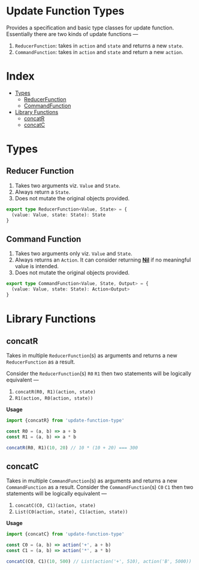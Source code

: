 # Update Function Types

Provides a specification and basic type classes for update function.
Essentially there are two kinds of update functions —

1.  `ReducerFunction`: takes in `action` and `state` and returns a new `state`.
2.  `CommandFunction`: takes in `action` and `state` and return a new `action`.

# Index

- [Types](#types)
  - [ReducerFunction](#reducer-function)
  - [CommandFunction](#command-function)
- [Library Functions](#library-functions)
  - [concatR](#concatr)
  - [concatC](#concatc)

# Types

## Reducer Function

1.  Takes two arguments viz. `Value` and `State`.
2.  Always return a `State`.
3.  Does not mutate the original objects provided.

```ts
export type ReducerFunction<Value, State> = {
  (value: Value, state: State): State
}
```

## Command Function

1.  Takes two arguments only viz. `Value` and `State`.
2.  Always returns an `Action`. It can consider returning **[Nil]** if no meaningful value is intended.
3.  Does not mutate the original objects provided.

```ts
export type CommandFunction<Value, State, Output> = {
  (value: Value, state: State): Action<Output>
}
```

[nil]: https://github.com/tusharmath/action-type#nil

# Library Functions

## concatR

Takes in multiple `ReducerFunction`(s) as arguments and returns a new `ReducerFunction` as a result.

Consider the `ReducerFunction`(s) `R0` `R1` then two statements will be logically equivalent —

1.  `concatR(R0, R1)(action, state)`
2.  `R1(action, R0(action, state))`

**Usage**

```ts
import {concatR} from 'update-function-type'

const R0 = (a, b) => a + b
const R1 = (a, b) => a * b

concatR(R0, R1)(10, 20) // 10 * (10 + 20) === 300
```

## concatC

Takes in multiple `CommandFunction`(s) as arguments and returns a new `CommandFunction` as a result.
Consider the `CommandFunction`(s) `C0` `C1` then two statements will be logically equivalent —

1.  `concatC(C0, C1)(action, state)`
2.  `List(C0(action, state), C1(action, state))`

**Usage**

```ts
import {concatC} from 'update-function-type'

const C0 = (a, b) => action('+', a + b)
const C1 = (a, b) => action('*', a * b)

concatC(C0, C1)(10, 500) // List(action('+', 510), action('B', 5000))
```

